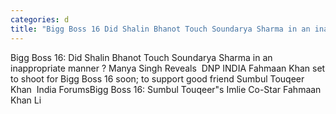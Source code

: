 ```yaml
---
categories: d
title: "Bigg Boss 16 Did Shalin Bhanot Touch Soundarya Sharma in an inappropriate manner  Manya Singh Reveals  DNP INDIA "
---
```

Bigg Boss 16: Did Shalin Bhanot Touch Soundarya Sharma in an inappropriate manner ? Manya Singh Reveals&nbsp;&nbsp;DNP INDIA Fahmaan Khan set to shoot for Bigg Boss 16 soon; to support good friend Sumbul Touqeer Khan&nbsp;&nbsp;India ForumsBigg Boss 16: Sumbul Touqeer"s Imlie Co-Star Fahmaan Khan Li